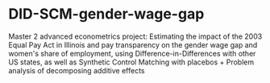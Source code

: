 # DID-SCM-gender-wage-gap
Master 2 advanced econometrics project: Estimating the impact of the 2003 Equal Pay Act in Illinois and pay transparency on the gender wage gap and women's share of employment, using Difference-in-Differences with other US states, as well as Synthetic Control Matching with placebos + Problem analysis of decomposing additive effects
